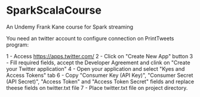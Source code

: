 # SparkScalaCourse
An Undemy Frank Kane course for Spark streaming

You need an twitter account to configure connection on PrintTweets program:

1 - Access https://apps.twitter.com/
2 - Click on "Create New App" button
3 - Fill required fields, accept the Developer Agreement and clink on "Create your Twitter application"
4 - Open your application and select "Kyes and Access Tokens" tab
6 - Copy "Consumer Key (API Key)", "Consumer Secret (API Secret)", "Access Token" and "Access Token Secret" fields and replace theese fields on twitter.txt file
7 - Place twitter.txt file on project directory.
